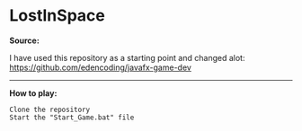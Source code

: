 # LostInSpace



**Source:**

I have used this repository as a starting point and changed alot: https://github.com/edencoding/javafx-game-dev

---

**How to play:**

    Clone the repository
    Start the "Start_Game.bat" file
